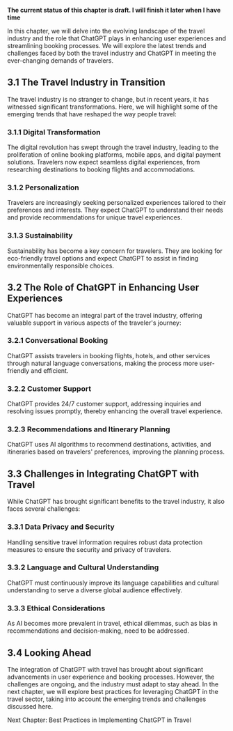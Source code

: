 **The current status of this chapter is draft. I will finish it later when I have time**

In this chapter, we will delve into the evolving landscape of the travel industry and the role that ChatGPT plays in enhancing user experiences and streamlining booking processes. We will explore the latest trends and challenges faced by both the travel industry and ChatGPT in meeting the ever-changing demands of travelers.

3.1 The Travel Industry in Transition
-------------------------------------

The travel industry is no stranger to change, but in recent years, it has witnessed significant transformations. Here, we will highlight some of the emerging trends that have reshaped the way people travel:

### 3.1.1 Digital Transformation

The digital revolution has swept through the travel industry, leading to the proliferation of online booking platforms, mobile apps, and digital payment solutions. Travelers now expect seamless digital experiences, from researching destinations to booking flights and accommodations.

### 3.1.2 Personalization

Travelers are increasingly seeking personalized experiences tailored to their preferences and interests. They expect ChatGPT to understand their needs and provide recommendations for unique travel experiences.

### 3.1.3 Sustainability

Sustainability has become a key concern for travelers. They are looking for eco-friendly travel options and expect ChatGPT to assist in finding environmentally responsible choices.

3.2 The Role of ChatGPT in Enhancing User Experiences
-----------------------------------------------------

ChatGPT has become an integral part of the travel industry, offering valuable support in various aspects of the traveler's journey:

### 3.2.1 Conversational Booking

ChatGPT assists travelers in booking flights, hotels, and other services through natural language conversations, making the process more user-friendly and efficient.

### 3.2.2 Customer Support

ChatGPT provides 24/7 customer support, addressing inquiries and resolving issues promptly, thereby enhancing the overall travel experience.

### 3.2.3 Recommendations and Itinerary Planning

ChatGPT uses AI algorithms to recommend destinations, activities, and itineraries based on travelers' preferences, improving the planning process.

3.3 Challenges in Integrating ChatGPT with Travel
-------------------------------------------------

While ChatGPT has brought significant benefits to the travel industry, it also faces several challenges:

### 3.3.1 Data Privacy and Security

Handling sensitive travel information requires robust data protection measures to ensure the security and privacy of travelers.

### 3.3.2 Language and Cultural Understanding

ChatGPT must continuously improve its language capabilities and cultural understanding to serve a diverse global audience effectively.

### 3.3.3 Ethical Considerations

As AI becomes more prevalent in travel, ethical dilemmas, such as bias in recommendations and decision-making, need to be addressed.

3.4 Looking Ahead
-----------------

The integration of ChatGPT with travel has brought about significant advancements in user experience and booking processes. However, the challenges are ongoing, and the industry must adapt to stay ahead. In the next chapter, we will explore best practices for leveraging ChatGPT in the travel sector, taking into account the emerging trends and challenges discussed here.

Next Chapter: Best Practices in Implementing ChatGPT in Travel
